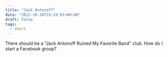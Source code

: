 ```yaml
---
title: "Jack Antonoff"
date: "2022-10-20T15:29:01+00:00"
draft: false
tags:
  - short
---
```


There should be a "Jack Antonoff Ruined My Favorite Band" club. How do I start a Facebook group?

